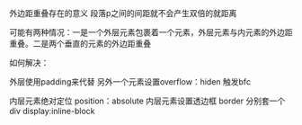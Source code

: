 外边距重叠存在的意义
段落p之间的间距就不会产生双倍的就距离

可能有两种情况：一是一个外层元素包裹着一个元素，外层元素与内元素的外边距重叠。二是两个垂直的元素的外边距重叠

如何解决：

外层使用padding来代替
另外一个元素设置overflow：hiden 触发bfc

内层元素绝对定位 position：absolute
内层元素设置透边框 border
分别套一个div
display:inline-block


